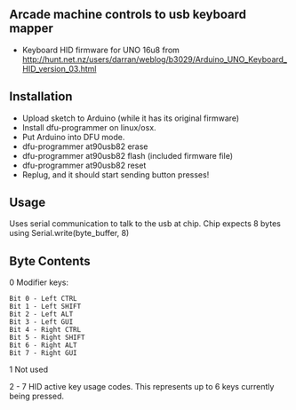 Arcade machine controls to usb keyboard mapper
----------------------------------------------

* Keyboard HID firmware for UNO 16u8 from http://hunt.net.nz/users/darran/weblog/b3029/Arduino_UNO_Keyboard_HID_version_03.html

Installation
------------

* Upload sketch to Arduino (while it has its original firmware)
* Install dfu-programmer on linux/osx.
* Put Arduino into DFU mode.
* dfu-programmer at90usb82 erase
* dfu-programmer at90usb82 flash (included firmware file)
* dfu-programmer at90usb82 reset
* Replug, and it should start sending button presses!

Usage
-----

Uses serial communication to talk to the usb at chip. Chip expects 8 bytes using Serial.write(byte_buffer, 8)

Byte Contents
-------------

0 Modifier keys:

    Bit 0 - Left CTRL
    Bit 1 - Left SHIFT
    Bit 2 - Left ALT
    Bit 3 - Left GUI
    Bit 4 - Right CTRL
    Bit 5 - Right SHIFT
    Bit 6 - Right ALT
    Bit 7 - Right GUI
1 Not used

2 - 7 HID active key usage codes. This represents up to 6 keys currently being pressed.



